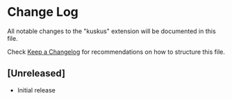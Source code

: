 # Change Log

All notable changes to the "kuskus" extension will be documented in this file.

Check [Keep a Changelog](http://keepachangelog.com/) for recommendations on how to structure this file.

## [Unreleased]

- Initial release
